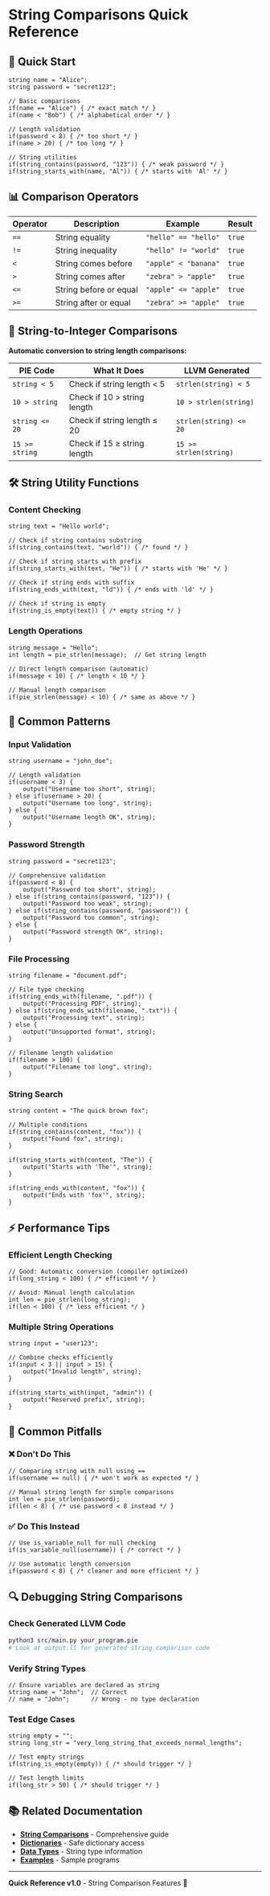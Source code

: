 # String Comparisons Quick Reference

## 🚀 Quick Start

```pie
string name = "Alice";
string password = "secret123";

// Basic comparisons
if(name == "Alice") { /* exact match */ }
if(name < "Bob") { /* alphabetical order */ }

// Length validation
if(password < 8) { /* too short */ }
if(name > 20) { /* too long */ }

// String utilities
if(string_contains(password, "123")) { /* weak password */ }
if(string_starts_with(name, "Al")) { /* starts with 'Al' */ }
```

## 📊 Comparison Operators

| Operator | Description | Example | Result |
|----------|-------------|---------|---------|
| `==` | String equality | `"hello" == "hello"` | `true` |
| `!=` | String inequality | `"hello" != "world"` | `true` |
| `<` | String comes before | `"apple" < "banana"` | `true` |
| `>` | String comes after | `"zebra" > "apple"` | `true` |
| `<=` | String before or equal | `"apple" <= "apple"` | `true` |
| `>=` | String after or equal | `"zebra" >= "apple"` | `true` |

## 🔢 String-to-Integer Comparisons

**Automatic conversion to string length comparisons:**

| PIE Code | What It Does | LLVM Generated |
|----------|---------------|----------------|
| `string < 5` | Check if string length < 5 | `strlen(string) < 5` |
| `10 > string` | Check if 10 > string length | `10 > strlen(string)` |
| `string <= 20` | Check if string length ≤ 20 | `strlen(string) <= 20` |
| `15 >= string` | Check if 15 ≥ string length | `15 >= strlen(string)` |

## 🛠️ String Utility Functions

### Content Checking
```pie
string text = "Hello world";

// Check if string contains substring
if(string_contains(text, "world")) { /* found */ }

// Check if string starts with prefix
if(string_starts_with(text, "He")) { /* starts with 'He' */ }

// Check if string ends with suffix
if(string_ends_with(text, "ld")) { /* ends with 'ld' */ }

// Check if string is empty
if(string_is_empty(text)) { /* empty string */ }
```

### Length Operations
```pie
string message = "Hello";
int length = pie_strlen(message);  // Get string length

// Direct length comparison (automatic)
if(message < 10) { /* length < 10 */ }

// Manual length comparison
if(pie_strlen(message) < 10) { /* same as above */ }
```

## 📝 Common Patterns

### Input Validation
```pie
string username = "john_doe";

// Length validation
if(username < 3) {
    output("Username too short", string);
} else if(username > 20) {
    output("Username too long", string);
} else {
    output("Username length OK", string);
}
```

### Password Strength
```pie
string password = "secret123";

// Comprehensive validation
if(password < 8) {
    output("Password too short", string);
} else if(string_contains(password, "123")) {
    output("Password too weak", string);
} else if(string_contains(password, "password")) {
    output("Password too common", string);
} else {
    output("Password strength OK", string);
}
```

### File Processing
```pie
string filename = "document.pdf";

// File type checking
if(string_ends_with(filename, ".pdf")) {
    output("Processing PDF", string);
} else if(string_ends_with(filename, ".txt")) {
    output("Processing text", string);
} else {
    output("Unsupported format", string);
}

// Filename length validation
if(filename > 100) {
    output("Filename too long", string);
}
```

### String Search
```pie
string content = "The quick brown fox";

// Multiple conditions
if(string_contains(content, "fox")) {
    output("Found fox", string);
}

if(string_starts_with(content, "The")) {
    output("Starts with 'The'", string);
}

if(string_ends_with(content, "fox")) {
    output("Ends with 'fox'", string);
}
```

## ⚡ Performance Tips

### Efficient Length Checking
```pie
// Good: Automatic conversion (compiler optimized)
if(long_string < 100) { /* efficient */ }

// Avoid: Manual length calculation
int len = pie_strlen(long_string);
if(len < 100) { /* less efficient */ }
```

### Multiple String Operations
```pie
string input = "user123";

// Combine checks efficiently
if(input < 3 || input > 15) {
    output("Invalid length", string);
}

if(string_starts_with(input, "admin")) {
    output("Reserved prefix", string);
}
```

## 🚨 Common Pitfalls

### ❌ Don't Do This
```pie
// Comparing string with null using ==
if(username == null) { /* won't work as expected */ }

// Manual string length for simple comparisons
int len = pie_strlen(password);
if(len < 8) { /* use password < 8 instead */ }
```

### ✅ Do This Instead
```pie
// Use is_variable_null for null checking
if(is_variable_null(username)) { /* correct */ }

// Use automatic length conversion
if(password < 8) { /* cleaner and more efficient */ }
```

## 🔍 Debugging String Comparisons

### Check Generated LLVM Code
```bash
python3 src/main.py your_program.pie
# Look at output.ll for generated string comparison code
```

### Verify String Types
```pie
// Ensure variables are declared as string
string name = "John";  // Correct
// name = "John";      // Wrong - no type declaration
```

### Test Edge Cases
```pie
string empty = "";
string long_str = "very_long_string_that_exceeds_normal_lengths";

// Test empty strings
if(string_is_empty(empty)) { /* should trigger */ }

// Test length limits
if(long_str > 50) { /* should trigger */ }
```

## 📚 Related Documentation

- **[String Comparisons](string_comparisons.md)** - Comprehensive guide
- **[Dictionaries](dictionaries.md)** - Safe dictionary access
- **[Data Types](data_types.md)** - String type information
- **[Examples](examples.md)** - Sample programs

---

**Quick Reference v1.0** - String Comparison Features 🚀
